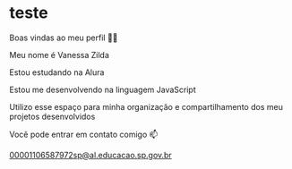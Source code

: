 # teste
Boas vindas ao meu perfil 💙💙

Meu nome é Vanessa Zilda

Estou estudando na Alura

Estou me desenvolvendo na linguagem JavaScript

Utilizo esse espaço para minha organização e compartilhamento dos meu projetos desenvolvidos

Você pode entrar em contato comigo 📫

00001106587972sp@al.educacao.sp.gov.br
